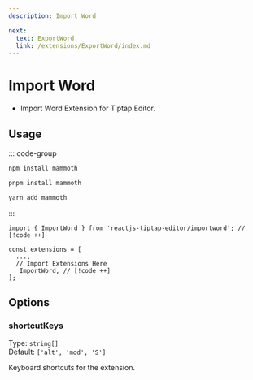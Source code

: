 ```yaml
---
description: Import Word

next:
  text: ExportWord
  link: /extensions/ExportWord/index.md
---
```


# Import Word

- Import Word Extension for Tiptap Editor.

## Usage

::: code-group

```sh [npm]
npm install mammoth
```

```sh [pnpm]
pnpm install mammoth
```

```sh [yarn]
yarn add mammoth
```

:::

```tsx
import { ImportWord } from 'reactjs-tiptap-editor/importword'; // [!code ++]

const extensions = [
  ...,
  // Import Extensions Here
   ImportWord, // [!code ++]
];
```

## Options

### shortcutKeys

Type: `string[]`\
Default: `['alt', 'mod', 'S']`

Keyboard shortcuts for the extension.
